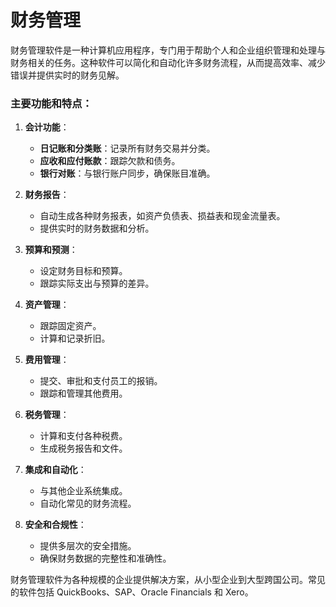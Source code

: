 # 财务管理

财务管理软件是一种计算机应用程序，专门用于帮助个人和企业组织管理和处理与财务相关的任务。这种软件可以简化和自动化许多财务流程，从而提高效率、减少错误并提供实时的财务见解。

### 主要功能和特点：

1. **会计功能**：
   - **日记账和分类账**：记录所有财务交易并分类。
   - **应收和应付账款**：跟踪欠款和债务。
   - **银行对账**：与银行账户同步，确保账目准确。

2. **财务报告**：
   - 自动生成各种财务报表，如资产负债表、损益表和现金流量表。
   - 提供实时的财务数据和分析。

3. **预算和预测**：
   - 设定财务目标和预算。
   - 跟踪实际支出与预算的差异。

4. **资产管理**：
   - 跟踪固定资产。
   - 计算和记录折旧。

5. **费用管理**：
   - 提交、审批和支付员工的报销。
   - 跟踪和管理其他费用。

6. **税务管理**：
   - 计算和支付各种税费。
   - 生成税务报告和文件。

7. **集成和自动化**：
   - 与其他企业系统集成。
   - 自动化常见的财务流程。

8. **安全和合规性**：
   - 提供多层次的安全措施。
   - 确保财务数据的完整性和准确性。

财务管理软件为各种规模的企业提供解决方案，从小型企业到大型跨国公司。常见的软件包括 QuickBooks、SAP、Oracle Financials 和 Xero。
